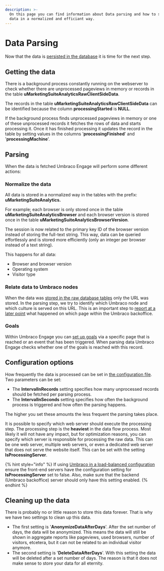 ```yaml
---
description: >-
  On this page you can find information about Data parsing and how to store the
  data in a normalized and efficiant way.
---
```


# Data Parsing

Now that the data is [persisted in the database](../../../../../the-umarketingsuite-broad-overview/dataflow-pipeline/data-storage/) it is time for the next step.&#x20;

## Getting the data

There is a background process constantly running on the webserver to check whether there are unprocessed pageviews in memory or records in the table **uMarketingSuiteAnalyticsRawClientSideData**.&#x20;

The records in the table **uMarketingSuiteAnalyticsRawClientSideData** can be identified because the column **processingStarted** is **NULL**.

If the background process finds unprocessed pageviews in memory or one of these unprocessed records it fetches the rows of data and starts processing it. Once it has finished processing it updates the record in the table by setting values in the columns '**processingFinished**' and '**processingMachine**'.

## Parsing

When the data is fetched Umbraco Engage will perform some different actions:

### Normalize the data

All data is stored in a normalized way in the tables with the prefix: **uMarketingSuiteAnalytics.**

For example; each browser is only stored once in the table **uMarketingSuiteAnalyticsBrowser** and each browser version is stored once in the table **uMarketingSuiteAnalyticsBrowserVersion**.&#x20;

The session is now related to the primary key ID of the browser version instead of storing the full-text string. This way, data can be queried effortlessly and is stored more efficiently (only an integer per browser instead of a text string).

This happens for all data:

* Browser and browser version
* Operating system
* Visitor type&#x20;

### Relate data to Umbraco nodes

When the data was [stored in the raw database tables](../../../../../the-umarketingsuite-broad-overview/dataflow-pipeline/data-storage/) only the URL was stored. In the parsing step, we try to identify which Umbraco node and which culture is served on this URL. This is an important step to [report at a later point](../../../../../the-umarketingsuite-broad-overview/dataflow-pipeline/reporting/) what happened on which page within the Umbraco backoffice.

### Goals

Within Umbraco Engage you can [set up goals](broken-reference) via a specific page that is reached or an event that has been triggered. When parsing data Umbraco Engage checks whether one of the goals is reached with this record.

## Configuration options

How frequently the data is processed can be set in [the configuration file](../../../../../installing-umarketingsuite/configuration-options-1-x/). Two parameters can be set:

* The **IntervalInRecords** setting specifies how many unprocessed records should be fetched per parsing process.
* The **IntervalInSeconds** setting specifies how often the background process is triggered and how often the parsing happens.

The higher you set these amounts the less frequent the parsing takes place.

It is possible to specify which web server should execute the processing step. The processing step is the **heaviest** in the data flow process. Most likely it will not have any impact, but for optimization reasons, you can specify which server is responsible for processing the raw data. This can be one web server, multiple web servers, or even a dedicated web server that does not serve the website itself. This can be set with the setting **IsProcessingServer**.

{% hint style="info" %}
If using [Umbraco in a load-balanced configuration](https://docs.umbraco.com/umbraco-cms/fundamentals/setup/server-setup/load-balancing#how-umbraco-load-balancing-works) ensure the front-end servers have the configuration setting for **IsProcessingServer** set to false. Also, make sure that the backend (Umbraco backoffice) server should only have this setting enabled.
{% endhint %}

## Cleaning up the data

There is probably no or little reason to store this data forever. That is why we have two settings to clean up this data.

* The first setting is '**AnonymizeDataAfterDays**'. After the set number of days, the data will be anonymized. This means the data will still be shown in aggregate reports like pageviews, used browsers, number of visitors, etcetera, but it can not be related to an individual visitor anymore.
* The second setting is '**DeleteDataAfterDays**'. With this setting the data will be deleted after a set number of days. The reason is that it does not make sense to store your data for all eternity.
